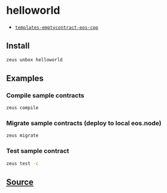 
helloworld
====================









* [`templates-emptycontract-eos-cpp`](templates-emptycontract-eos-cpp.md)




## Install
```bash
zeus unbox helloworld
```
## Examples
### Compile sample contracts
```bash
zeus compile
```
### Migrate sample contracts (deploy to local eos.node)
```bash
zeus migrate
```
### Test sample contract
```bash
zeus test -c
```











## [Source](https://github.com/liquidapps-io/zeus-sdk/tree/master/boxes/groups/metaboxes/helloworld)